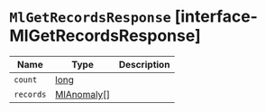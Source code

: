 # `MlGetRecordsResponse` [interface-MlGetRecordsResponse]

| Name | Type | Description |
| - | - | - |
| `count` | [long](./long.md) | &nbsp; |
| `records` | [MlAnomaly](./MlAnomaly.md)[] | &nbsp; |
